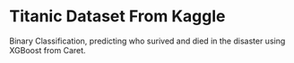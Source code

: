 # Titanic Dataset From Kaggle 
Binary Classification, predicting who surived and died in the disaster using XGBoost from Caret.
